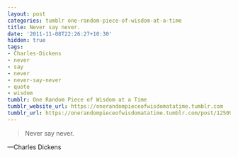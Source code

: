 ```yaml
---
layout: post
categories: tumblr one-random-piece-of-wisdom-at-a-time
title: Never say never.
date: '2011-11-08T22:26:27+10:30'
hidden: true
tags:
- Charles-Dickens
- never
- say
- never
- never-say-never
- quote
- wisdom
tumblr: One Random Piece of Wisdom at a Time
tumblr_website_url: https://onerandompieceofwisdomatatime.tumblr.com
tumblr_url: https://onerandompieceofwisdomatatime.tumblr.com/post/12509563295/never-say-never
---
```

> Never say never.

—Charles Dickens
